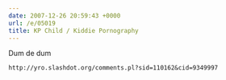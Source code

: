 ```yaml
---
date: 2007-12-26 20:59:43 +0000
url: /e/05019
title: KP Child / Kiddie Pornography
---
```


Dum de dum

	http://yro.slashdot.org/comments.pl?sid=110162&cid=9349997
